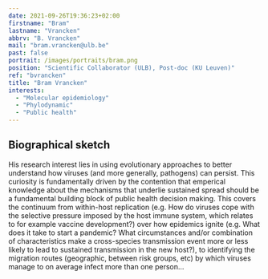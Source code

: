 ```yaml
---
date: 2021-09-26T19:36:23+02:00
firstname: "Bram"
lastname: "Vrancken"
abbrv: "B. Vrancken"
mail: "bram.vrancken@ulb.be"
past: false
portrait: /images/portraits/bram.png
position: "Scientific Collaborator (ULB), Post-doc (KU Leuven)"
ref: "bvrancken"
title: "Bram Vrancken"
interests:
  - "Molecular epidemiology"
  - "Phylodynamic"
  - "Public health"
---
```


## Biographical sketch

His research interest lies in using evolutionary approaches to better understand how viruses (and more generally, pathogens) can persist. This curiosity is fundamentally driven by the contention that emperical knowledge about the mechanisms that underlie sustained spread should be a fundamental building block of public health decision making. This covers the continuum from within-host replication (e.g. How do viruses cope with the selective pressure imposed by the host immune system, which relates to for example vaccine development?) over how epidemics ignite (e.g. What does it take to start a pandemic? What circumstances and/or combination of characteristics make a cross-species transmission event more or less likely to lead to sustained transmission in the new host?), to identifying the migration routes (geographic, between risk groups, etc) by which viruses manage to on average infect more than one person...
